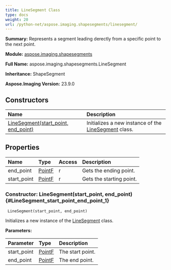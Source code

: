 ```yaml
---
title: LineSegment Class
type: docs
weight: 20
url: /python-net/aspose.imaging.shapesegments/linesegment/
---
```


**Summary:** Represents a segment leading derectly from a specific point to the next point.

**Module:** [aspose.imaging.shapesegments](/imaging/python-net/aspose.imaging.shapesegments/)

**Full Name:** aspose.imaging.shapesegments.LineSegment

**Inheritance:** ShapeSegment

**Aspose.Imaging Version:** 23.9.0

## **Constructors**
| **Name** | **Description** |
| :- | :- |
| [LineSegment(start_point, end_point)](#LineSegment_start_point_end_point_1) | Initializes a new instance of the [LineSegment](/imaging/python-net/aspose.imaging.shapesegments/linesegment/) class. |
## **Properties**
| **Name** | **Type** | **Access** | **Description** |
| :- | :- | :- | :- |
| end_point | [PointF](/imaging/python-net/aspose.imaging/pointf) | r | Gets the ending point. |
| start_point | [PointF](/imaging/python-net/aspose.imaging/pointf) | r | Gets the starting point. |


### Constructor: LineSegment(start_point, end_point) {#LineSegment_start_point_end_point_1}


```
 LineSegment(start_point, end_point) 
```

Initializes a new instance of the [LineSegment](/imaging/python-net/aspose.imaging.shapesegments/linesegment/) class.

**Parameters:**

| Parameter | Type | Description |
| :- | :- | :- |
| start_point | [PointF](/imaging/python-net/aspose.imaging/pointf) | The start point. |
| end_point | [PointF](/imaging/python-net/aspose.imaging/pointf) | The end point. |

